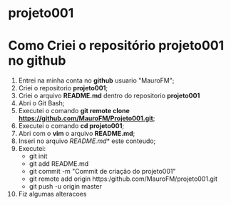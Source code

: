 # projeto001
# Como Criei o repositório projeto001 no github
1. Entrei na minha conta no **github** usuario "MauroFM";
2. Criei o repositorio **projeto001**;
3. Criei o arquivo **README.md** dentro do repositorio **projeto001**
4. Abri o Git Bash;
5. Executei o comando **git remote clone https://github.com/MauroFM/Projeto001.git**;
6. Executei o comando **cd projeto001**;
7. Abri com o **vim** o arquivo **README.md**;
8. Inseri no arquivo *README.md** este conteudo;
9. Executei:
   * git init
   * git add README.md
   * git commit -m "Commit de criação do projeto001"
   * git remote add origin https:/github.com/MauroFM/projeto001.git
   * git push -u origin master
10. Fiz algumas alteracoes
